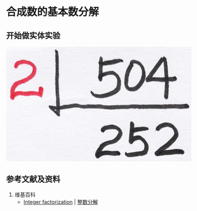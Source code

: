 # 合成数的基本数分解

## 开始做实体实验

![](/images/数论/基本数和合成数/合成数的基本数分解/1a1.jpg)

## 参考文献及资料

1. 维基百科
	- [Integer factorization](https://en.wikipedia.org/wiki/Integer_factorization) | [整数分解](https://zh.wikipedia.org/wiki/整数分解) 





